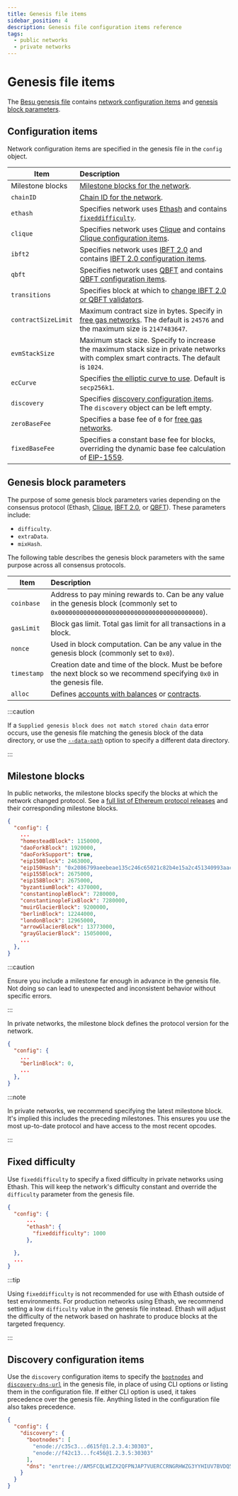```yaml
---
title: Genesis file items
sidebar_position: 4
description: Genesis file configuration items reference
tags:
  - public networks
  - private networks
---
```


# Genesis file items

The [Besu genesis file](../concepts/genesis-file.md) contains [network configuration items](#configuration-items) and [genesis block parameters](#genesis-block-parameters).

## Configuration items

Network configuration items are specified in the genesis file in the `config` object.

| Item                | Description                                                                                                                                                                                                       |
|---------------------|:------------------------------------------------------------------------------------------------------------------------------------------------------------------------------------------------------------------|
| Milestone blocks    | [Milestone blocks for the network](#milestone-blocks).                                                                                                                                                            |
| `chainID`           | [Chain ID for the network](../concepts/network-and-chain-id.md).                                                                                                                                                  |
| `ethash`            | Specifies network uses [Ethash](../../private-networks/how-to/configure/consensus/index.md) and contains [`fixeddifficulty`](#fixed-difficulty).                                                                  |
| `clique`            | Specifies network uses [Clique](../../private-networks/how-to/configure/consensus/clique.md) and contains [Clique configuration items](../../private-networks/how-to/configure/consensus/clique.md#genesis-file). |
| `ibft2`             | Specifies network uses [IBFT 2.0](../../private-networks/how-to/configure/consensus/ibft.md) and contains [IBFT 2.0 configuration items](../../private-networks/how-to/configure/consensus/ibft.md#genesis-file). |
| `qbft`              | Specifies network uses [QBFT](../../private-networks/how-to/configure/consensus/qbft.md) and contains [QBFT configuration items](../../private-networks/how-to/configure/consensus/qbft.md#genesis-file).         |
| `transitions`       | Specifies block at which to [change IBFT 2.0 or QBFT validators](../../private-networks/how-to/configure/consensus/add-validators-without-voting.md).                                                             |
| `contractSizeLimit` | Maximum contract size in bytes. Specify in [free gas networks](../../private-networks/how-to/configure/free-gas.md). The default is `24576` and the maximum size is `2147483647`.                                 |
| `evmStackSize`      | Maximum stack size. Specify to increase the maximum stack size in private networks with complex smart contracts. The default is `1024`.                                                                           |
| `ecCurve`           | Specifies [the elliptic curve to use](../../private-networks/how-to/configure/curves.md). Default is `secp256k1`.                                                                                                 |
| `discovery`         | Specifies [discovery configuration items](#discovery-configuration-items). The `discovery` object can be left empty.                                                                                              |
| `zeroBaseFee`       | Specifies a base fee of `0` for [free gas networks](../../private-networks/how-to/configure/free-gas.md#4-enable-zero-base-fee-if-using-london-fork-or-later).                                                      |
| `fixedBaseFee`      | Specifies a constant base fee for blocks, overriding the dynamic base fee calculation of [EIP-1559](../concepts/transactions/types#eip1559-transactions).  |

## Genesis block parameters

The purpose of some genesis block parameters varies depending on the consensus protocol (Ethash, [Clique](../../private-networks/how-to/configure/consensus/clique.md), [IBFT 2.0](../../private-networks/how-to/configure/consensus/ibft.md), or [QBFT](../../private-networks/how-to/configure/consensus/qbft.md)). These parameters include:

- `difficulty`.
- `extraData`.
- `mixHash`.

The following table describes the genesis block parameters with the same purpose across all consensus protocols.

| Item | Description                                                                                                                                                      |
| --- |:-----------------------------------------------------------------------------------------------------------------------------------------------------------------|
| `coinbase` | Address to pay mining rewards to. Can be any value in the genesis block (commonly set to `0x0000000000000000000000000000000000000000`).                          |
| `gasLimit` | Block gas limit. Total gas limit for all transactions in a block.                                                                                                |
| `nonce` | Used in block computation. Can be any value in the genesis block (commonly set to `0x0`).                                                                        |
| `timestamp` | Creation date and time of the block. Must be before the next block so we recommend specifying `0x0` in the genesis file.                                         |
| `alloc` | Defines [accounts with balances](../../private-networks/reference/accounts-for-testing.md) or [contracts](../../private-networks/how-to/configure/contracts.md). |

:::caution

If a `Supplied genesis block does not match stored chain data` error occurs, use the genesis file matching the genesis block of the data directory, or use the [`--data-path`](../reference/cli/options.md#data-path) option to specify a different data directory.

:::

## Milestone blocks

In public networks, the milestone blocks specify the blocks at which the network changed protocol. See a [full list of Ethereum protocol releases](https://github.com/ethereum/execution-specs#ethereum-protocol-releases) and their corresponding milestone blocks.

```json title="Ethereum Mainnet milestone blocks"
{
  "config": {
    ...
    "homesteadBlock": 1150000,
    "daoForkBlock": 1920000,
    "daoForkSupport": true,
    "eip150Block": 2463000,
    "eip150Hash": "0x2086799aeebeae135c246c65021c82b4e15a2c451340993aacfd2751886514f0",
    "eip155Block": 2675000,
    "eip158Block": 2675000,
    "byzantiumBlock": 4370000,
    "constantinopleBlock": 7280000,
    "constantinopleFixBlock": 7280000,
    "muirGlacierBlock": 9200000,
    "berlinBlock": 12244000,
    "londonBlock": 12965000,
    "arrowGlacierBlock": 13773000,
    "grayGlacierBlock": 15050000,
    ...
  },
}
```

:::caution

Ensure you include a milestone far enough in advance in the genesis file. Not doing so can lead to unexpected and inconsistent behavior without specific errors.

:::

In private networks, the milestone block defines the protocol version for the network.

```json title="Private network milestone block"
{
  "config": {
    ...
    "berlinBlock": 0,
    ...
  },
}
```

:::note

In private networks, we recommend specifying the latest milestone block. It's implied this includes the preceding milestones. This ensures you use the most up-to-date protocol and have access to the most recent opcodes.

:::

## Fixed difficulty

Use `fixeddifficulty` to specify a fixed difficulty in private networks using Ethash. This will keep the network's difficulty constant and override the `difficulty` parameter from the genesis file.

```json
{
  "config": {
      ...
      "ethash": {
        "fixeddifficulty": 1000
      },

  },
  ...
}
```

:::tip

Using `fixeddifficulty` is not recommended for use with Ethash outside of test environments. For production networks using Ethash, we recommend setting a low `difficulty` value in the genesis file instead. Ethash will adjust the difficulty of the network based on hashrate to produce blocks at the targeted frequency.

:::

## Discovery configuration items

Use the `discovery` configuration items to specify the [`bootnodes`](cli/options.md#bootnodes) and [`discovery-dns-url`](cli/options.md#discovery-dns-url) in the genesis file, in place of using CLI options or listing them in the configuration file. If either CLI option is used, it takes precedence over the genesis file. Anything listed in the configuration file also takes precedence.

```json
{
  "config": {
    "discovery": {
      "bootnodes": [
        "enode://c35c3...d615f@1.2.3.4:30303",
        "enode://f42c13...fc456@1.2.3.5:30303"
      ],
      "dns": "enrtree://AM5FCQLWIZX2QFPNJAP7VUERCCRNGRHWZG3YYHIUV7BVDQ5FDPRT2@nodes.example.org"
    }
  }
}
```
